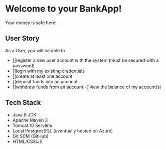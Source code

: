 # Welcome to your BankApp!


Your money is safe here!
## User Story
As a User, you will be able to
- []register a new user account with the system (must be secured with a password)
- []login with my existing credentials
- []create at least one account
- []deposit funds into an account 
- []withdraw funds from an account 
-[]view the balance of my account(s)

## Tech Stack

- Java 8 JDK
- Apache Maven 3
- Tomcat 10 Servlets
- Local PostgresSQL (eventually hosted on Azure)
- Git SCM (GitHub)
- HTML/CSS/JS